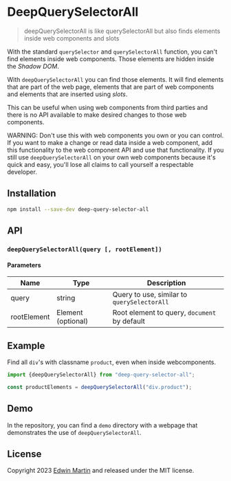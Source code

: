 # DeepQuerySelectorAll

> deepQuerySelectorAll is like querySelectorAll but also finds elements inside web components and slots 

With the standard `querySelector` and `querySelectorAll` function, you can't find elements inside
web components. Those elements are hidden inside the _Shadow DOM_.

With `deepQuerySelectorAll` you can find those elements.
It will find elements that are part of the web page, elements that are part of
web components and elements that are inserted using _slots_.

This can be useful when using web components from third parties and there is
no API available to make desired changes to those web components.

WARNING: Don't use this with web components you own or you can control. If you want to make a
change or read data inside a web component, add this functionality to the web component API and use that functionality.
If you still use `deepQuerySelectorAll` on your own web components because it's quick and easy,
you'll lose all claims to call yourself a respectable developer.


## Installation

```bash
npm install --save-dev deep-query-selector-all
```

## API

### `deepQuerySelectorAll(query [, rootElement])`

#### Parameters

| Name    | Type                   | Description                                  |
|---------|------------------------|----------------------------------------------|
| query   | string                 | Query to use, similar to `querySelectorAll`  |
| rootElement | Element (optional)     | Root element to query, `document` by default |

## Example

Find all `div`'s with classname `product`, even when inside webcomponents.

```javascript
import {deepQuerySelectorAll} from "deep-query-selector-all";

const productElements = deepQuerySelectorAll("div.product");
```

## Demo

In the repository, you can find a `demo` directory with a webpage that
demonstrates the use of `deepQuerySelectorAll`.

## License

Copyright 2023 [Edwin Martin](https://bitstorm.org/) and released under the MIT license.